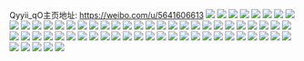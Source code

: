 Qyyii_qO主页地址: https://weibo.com/u/5641606613 
![](https://wx4.sinaimg.cn/mw2000/0069NBB3ly1h9dt5wj3ctj32672m6hdt.jpg) 
![](https://wx4.sinaimg.cn/mw2000/0069NBB3ly1h935nspwbej30zo256b2a.jpg) 
![](https://wx4.sinaimg.cn/mw2000/0069NBB3ly1h935s16gb3j30zo256b29.jpg) 
![](https://wx4.sinaimg.cn/mw2000/0069NBB3ly1h935nthwpxj30uw1cwq93.jpg) 
![](https://wx4.sinaimg.cn/mw2000/0069NBB3ly1h935nub8yjj30uw1cw446.jpg) 
![](https://wx4.sinaimg.cn/mw2000/0069NBB3ly1h8zujp7istj30zo256e81.jpg) 
![](https://wx4.sinaimg.cn/mw2000/0069NBB3ly1h8z44e92onj314136ve81.jpg) 
![](https://wx4.sinaimg.cn/mw2000/0069NBB3ly1h8tb3px34dj30zo256qv5.jpg) 
![](https://wx4.sinaimg.cn/mw2000/0069NBB3ly1h8tb41tse9j30zo256qv5.jpg) 
![](https://wx4.sinaimg.cn/mw2000/0069NBB3ly1h8tb3itss6j30zo256u0x.jpg) 
![](https://wx4.sinaimg.cn/mw2000/0069NBB3ly1h8tb4aysp7j31o0280hdu.jpg) 
![](https://wx4.sinaimg.cn/mw2000/0069NBB3ly1h8e9g7ir8pj30zd168gw5.jpg) 
![](https://wx4.sinaimg.cn/mw2000/0069NBB3ly1h8e8uokwj3j32ba2cqqv6.jpg) 
![](https://wx4.sinaimg.cn/mw2000/0069NBB3ly1h8e8u1xv1oj31r92ngu0x.jpg) 
![](https://wx4.sinaimg.cn/mw2000/0069NBB3ly1h8e8vun4x0j30w80uwwl7.jpg) 
![](https://wx4.sinaimg.cn/mw2000/0069NBB3ly1h87a5q7kjtj321a2f2qv5.jpg) 
![](https://wx4.sinaimg.cn/mw2000/0069NBB3ly1h87a5v1tl5j32c0340u10.jpg) 
![](https://wx4.sinaimg.cn/mw2000/0069NBB3ly1h87a5tpx8jj329s2nkhdu.jpg) 
![](https://wx4.sinaimg.cn/mw2000/0069NBB3ly1h80ggeu4nsj33402c04qq.jpg) 
![](https://wx4.sinaimg.cn/mw2000/0069NBB3ly1h80hsjfdmuj30zo1anqet.jpg) 
![](https://wx4.sinaimg.cn/mw2000/0069NBB3ly1h7uoj9e5cgj30zn1lzgxl.jpg) 
![](https://wx4.sinaimg.cn/mw2000/0069NBB3ly1h7s4cnlfi9j30zo1101kx.jpg) 
![](https://wx4.sinaimg.cn/mw2000/0069NBB3ly1h6rysjw6rrj30u011042o.jpg) 
![](https://wx4.sinaimg.cn/mw2000/0069NBB3ly1h6ryslpwzfj30u00z9jzq.jpg) 
![](https://wx4.sinaimg.cn/mw2000/0069NBB3ly1h6rysmk5goj30u011tdqo.jpg) 
![](https://wx4.sinaimg.cn/mw2000/0069NBB3ly1h6jt63k4flj30zo256kjl.jpg) 
![](https://wx4.sinaimg.cn/mw2000/0069NBB3ly1h6ccgmoq7ej30u01sxgqp.jpg) 
![](https://wx4.sinaimg.cn/mw2000/0069NBB3ly1h6ccgre57zj30u01sxafb.jpg) 
![](https://wx4.sinaimg.cn/mw2000/0069NBB3ly1h5snvgrs4ej30u00vrtfh.jpg) 
![](https://wx4.sinaimg.cn/mw2000/0069NBB3ly1h5snvjmxdej30u00xhjyb.jpg) 
![](https://wx4.sinaimg.cn/mw2000/0069NBB3ly1h5snvko57vj30u00vjjxd.jpg) 
![](https://wx4.sinaimg.cn/mw2000/0069NBB3ly1h5o2pcg4b7j31400u0q8u.jpg) 
![](https://wx4.sinaimg.cn/mw2000/0069NBB3ly1h5o2pxsvf8j31400u0grp.jpg) 
![](https://wx4.sinaimg.cn/mw2000/0069NBB3ly1h5iak13idpj328d2tfu11.jpg) 
![](https://wx4.sinaimg.cn/mw2000/0069NBB3ly1h5iak1vjdtj30xw190at5.jpg) 
![](https://wx4.sinaimg.cn/mw2000/0069NBB3gy1h5h956k64hj32ae340npf.jpg) 
![](https://wx4.sinaimg.cn/mw2000/0069NBB3gy1h5h9593pa1j32c0340b2a.jpg) 
![](https://wx4.sinaimg.cn/mw2000/0069NBB3gy1h5h95d4f02j32c0340b2a.jpg) 
![](https://wx4.sinaimg.cn/mw2000/0069NBB3gy1h5g400qybvj32c0340e83.jpg) 
![](https://wx4.sinaimg.cn/mw2000/0069NBB3gy1h5g43he3crj326x304x6q.jpg) 
![](https://wx4.sinaimg.cn/mw2000/0069NBB3gy1h5g40al131j32c0340kjm.jpg) 
![](https://wx4.sinaimg.cn/mw2000/0069NBB3gy1h5g40412lfj32c0340e82.jpg) 
![](https://wx4.sinaimg.cn/mw2000/0069NBB3gy1h5g406rfp1j31xr2pib29.jpg) 
![](https://wx4.sinaimg.cn/mw2000/0069NBB3gy1h5g40f5ugzj32c0340kjm.jpg) 
![](https://wx4.sinaimg.cn/mw2000/0069NBB3gy1h5g40dy3jsj315u1iwh9k.jpg) 
![](https://wx4.sinaimg.cn/mw2000/0069NBB3gy1h5g40guusnj32c0340kjm.jpg) 
![](https://wx4.sinaimg.cn/mw2000/0069NBB3ly1h5a7hiavo1j32c0340x6q.jpg) 
![](https://wx4.sinaimg.cn/mw2000/0069NBB3ly1h5a7hl2tmlj30u00u0qdc.jpg) 
![](https://wx4.sinaimg.cn/mw2000/0069NBB3ly1h5a6b2gft8j32c0340kjm.jpg) 
![](https://wx4.sinaimg.cn/mw2000/0069NBB3ly1h5a6b4tyhhj329k2p94qr.jpg) 
![](https://wx4.sinaimg.cn/mw2000/0069NBB3ly1h5a6b6ut1aj32c0340npf.jpg) 
![](https://wx4.sinaimg.cn/mw2000/0069NBB3ly1h5a6b3ofjzj31sc2dsnpd.jpg) 
![](https://wx4.sinaimg.cn/mw2000/0069NBB3ly1h5a6b2xz1bj30u019zk02.jpg) 
![](https://wx4.sinaimg.cn/mw2000/0069NBB3ly1h5a6azs47kj30w616wjut.jpg) 
![](https://wx4.sinaimg.cn/mw2000/0069NBB3ly1h57v3nl06ej30u01407ah.jpg) 
![](https://wx4.sinaimg.cn/mw2000/0069NBB3ly1h54aqm4g7ej31jq1om4qp.jpg) 
![](https://wx4.sinaimg.cn/mw2000/0069NBB3ly1h4v6nk3p7sj30y01j3wrw.jpg) 
![](https://wx4.sinaimg.cn/mw2000/0069NBB3ly1h4v6njiblqj32bz2ngb2d.jpg) 
![](https://wx4.sinaimg.cn/mw2000/0069NBB3ly1h4v6ncyy78j31vy2vmb2a.jpg) 
![](https://wx4.sinaimg.cn/mw2000/0069NBB3ly1h4tym1p4ohj30u0158tg7.jpg) 
![](https://wx4.sinaimg.cn/mw2000/0069NBB3ly1h4esemuzxxj31hi0wdap9.jpg) 
![](https://wx4.sinaimg.cn/mw2000/0069NBB3ly1h4jb1kmt66j326p2jt1ky.jpg) 
![](https://wx4.sinaimg.cn/mw2000/0069NBB3ly1h4jb1lfjtwj324v2geu0x.jpg) 
